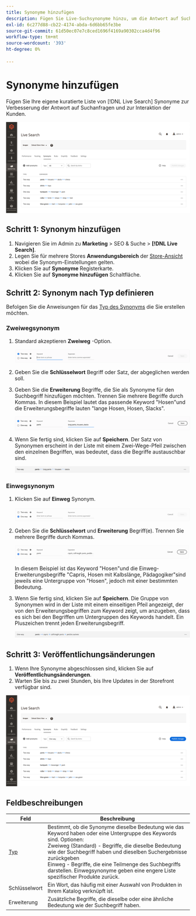 ```yaml
---
title: Synonyme hinzufügen
description: Fügen Sie Live-Suchsynonyme hinzu, um die Antwort auf Suchanfragen zu verbessern.
exl-id: 6c277d88-cb22-4174-abda-6d6bb65fe3be
source-git-commit: 61d50ec07e7c8ced1696f4169a90302cca4d4f96
workflow-type: tm+mt
source-wordcount: '393'
ht-degree: 0%

---
```


# Synonyme hinzufügen

Fügen Sie Ihre eigene kuratierte Liste von [!DNL Live Search] Synonyme zur Verbesserung der Antwort auf Suchanfragen und zur Interaktion der Kunden.

![[!DNL Live Search] Synonyme](assets/synonym-workspace.png)

## Schritt 1: Synonym hinzufügen

1. Navigieren Sie im Admin zu **Marketing** > SEO &amp; Suche > **[!DNL Live Search]**.
1. Legen Sie für mehrere Stores **Anwendungsbereich** der [Store-Ansicht](https://docs.magento.com/user-guide/configuration/scope.html) wobei die Synonym-Einstellungen gelten.
1. Klicken Sie auf **Synonyme** Registerkarte.
1. Klicken Sie auf **Synonyme hinzufügen** Schaltfläche.

## Schritt 2: Synonym nach Typ definieren

Befolgen Sie die Anweisungen für das [Typ des Synonyms](synonyms-type.md) die Sie erstellen möchten.

### Zweiwegsynonym

1. Standard akzeptieren **Zweiweg** -Option.

   ![Zweiwege-Synonym hinzufügen](assets/synonym-add-two-way.png)


1. Geben Sie die **Schlüsselwort** Begriff oder Satz, der abgeglichen werden soll.
1. Geben Sie die **Erweiterung** Begriffe, die Sie als Synonyme für den Suchbegriff hinzufügen möchten. Trennen Sie mehrere Begriffe durch Kommas.
In diesem Beispiel lautet das passende Keyword &quot;Hosen&quot;und die Erweiterungsbegriffe lauten &quot;lange Hosen, Hosen, Slacks&quot;.

   ![Beispiel für bidirektionale Synonyme](assets/synonym-add-two-way-example.png)

1. Wenn Sie fertig sind, klicken Sie auf **Speichern**.
Der Satz von Synonymen erscheint in der Liste mit einem Zwei-Wege-Pfeil zwischen den einzelnen Begriffen, was bedeutet, dass die Begriffe austauschbar sind.

   ![Zweiwegsynonym](assets/synonym-two-way.png)

### Einwegsynonym

1. Klicken Sie auf **Einweg** Synonym.

   ![Einwegsynonym hinzufügen](assets/synonym-add-one-way.png)

1. Geben Sie die **Schlüsselwort** und **Erweiterung** Begriff(e). Trennen Sie mehrere Begriffe durch Kommas.

   ![Beispiel für unidirektionale Synonyme](assets/synonym-add-one-way-example.png)

   In diesem Beispiel ist das Keyword &quot;Hosen&quot;und die Einweg-Erweiterungsbegriffe &quot;Capris, Hosen mit Kalbslänge, Pädagogiker&quot;sind jeweils eine Untergruppe von &quot;Hosen&quot;, jedoch mit einer bestimmten Bedeutung.

1. Wenn Sie fertig sind, klicken Sie auf **Speichern**.
Die Gruppe von Synonymen wird in der Liste mit einem einseitigen Pfeil angezeigt, der von den Erweiterungsbegriffen zum Keyword zeigt, um anzugeben, dass es sich bei den Begriffen um Untergruppen des Keywords handelt. Ein Pluszeichen trennt jeden Erweiterungsbegriff.

   ![Einwegsynonym](assets/synonym-one-way.png)

## Schritt 3: Veröffentlichungsänderungen

1. Wenn Ihre Synonyme abgeschlossen sind, klicken Sie auf **Veröffentlichungsänderungen**.
1. Warten Sie bis zu zwei Stunden, bis Ihre Updates in der Storefront verfügbar sind.

![Veröffentlichungsänderungen](assets/synonym-publish.png)

## Feldbeschreibungen

| Feld | Beschreibung |
|--- |--- |
| [Typ](synonyms.md) | Bestimmt, ob die Synonyme dieselbe Bedeutung wie das Keyword haben oder eine Untergruppe des Keywords sind. Optionen:<br />Zweiweg (Standard) - Begriffe, die dieselbe Bedeutung wie der Suchbegriff haben und dieselben Suchergebnisse zurückgeben<br />Einweg - Begriffe, die eine Teilmenge des Suchbegriffs darstellen. Einwegsynonyme geben eine engere Liste spezifischer Produkte zurück. |
| Schlüsselwort | Ein Wort, das häufig mit einer Auswahl von Produkten in Ihrem Katalog verknüpft ist. |
| Erweiterung | Zusätzliche Begriffe, die dieselbe oder eine ähnliche Bedeutung wie der Suchbegriff haben. |

